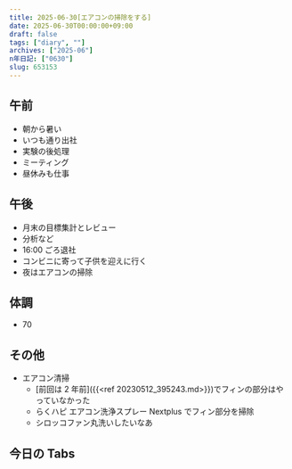 ```yaml
---
title: 2025-06-30[エアコンの掃除をする]
date: 2025-06-30T00:00:00+09:00
draft: false
tags: ["diary", ""]
archives: ["2025-06"]
n年日記: ["0630"]
slug: 653153
---
```


## 午前

- 朝から暑い
- いつも通り出社
- 実験の後処理
- ミーティング
- 昼休みも仕事

## 午後

- 月末の目標集計とレビュー
- 分析など
- 16:00 ごろ退社
- コンビニに寄って子供を迎えに行く
- 夜はエアコンの掃除

## 体調

- 70

## その他

- エアコン清掃
  - [前回は 2 年前]({{<ref 20230512_395243.md>}})でフィンの部分はやっていなかった
  - らくハピ エアコン洗浄スプレー Nextplus でフィン部分を掃除
  - シロッコファン丸洗いしたいなあ

## 今日の Tabs
